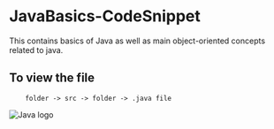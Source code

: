 # JavaBasics-CodeSnippet
This contains basics of Java as well as main object-oriented concepts related to java.


## To view the file
        folder -> src -> folder -> .java file
	
![Java logo](https://brandlogos.net/wp-content/uploads/2013/03/java-eps-vector-logo.png)
